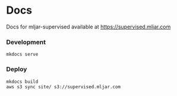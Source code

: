 # Docs
Docs for mljar-supervised available at https://supervised.mljar.com

### Development

```
mkdocs serve
```

### Deploy

```
mkdocs build
aws s3 sync site/ s3://supervised.mljar.com
```